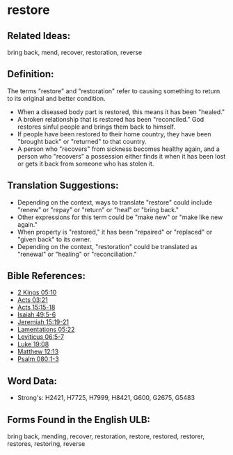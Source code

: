 # restore

## Related Ideas:

bring back, mend, recover, restoration, reverse

## Definition:

The terms "restore" and "restoration" refer to causing something to return to its original and better condition.

* When a diseased body part is restored, this means it has been "healed."
* A broken relationship that is restored has been "reconciled." God restores sinful people and brings them back to himself.
* If people have been restored to their home country, they have been "brought back" or "returned" to that country.
* A person who "recovers" from sickness becomes healthy again, and a person who "recovers" a possession either finds it when it has been lost or gets it back from someone who has stolen it.

## Translation Suggestions:

* Depending on the context, ways to translate "restore" could include "renew" or "repay" or "return" or "heal" or "bring back."
* Other expressions for this term could be "make new" or "make like new again."
* When property is "restored," it has been "repaired" or "replaced" or "given back" to its owner.
* Depending on the context, "restoration" could be translated as "renewal" or "healing" or "reconciliation."

## Bible References:

* [2 Kings 05:10](rc://en/tn/help/2ki/05/10)
* [Acts 03:21](rc://en/tn/help/act/03/21)
* [Acts 15:15-18](rc://en/tn/help/act/15/15)
* [Isaiah 49:5-6](rc://en/tn/help/isa/49/05)
* [Jeremiah 15:19-21](rc://en/tn/help/jer/15/19)
* [Lamentations 05:22](rc://en/tn/help/lam/05/22)
* [Leviticus 06:5-7](rc://en/tn/help/lev/06/05)
* [Luke 19:08](rc://en/tn/help/luk/19/08)
* [Matthew 12:13](rc://en/tn/help/mat/12/13)
* [Psalm 080:1-3](rc://en/tn/help/psa/080/001)

## Word Data:

* Strong's: H2421, H7725, H7999, H8421, G600, G2675, G5483

## Forms Found in the English ULB:

bring back, mending, recover, restoration, restore, restored, restorer, restores, restoring, reverse


